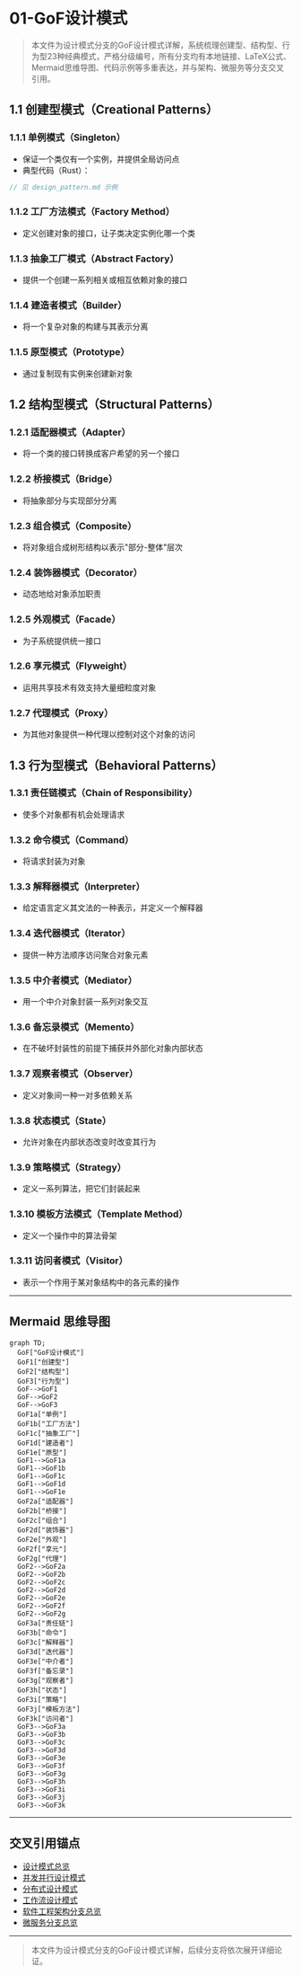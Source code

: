 # 01-GoF设计模式

> 本文件为设计模式分支的GoF设计模式详解，系统梳理创建型、结构型、行为型23种经典模式，严格分级编号，所有分支均有本地链接、LaTeX公式、Mermaid思维导图、代码示例等多重表达，并与架构、微服务等分支交叉引用。

## 1.1 创建型模式（Creational Patterns）

### 1.1.1 单例模式（Singleton）

- 保证一个类仅有一个实例，并提供全局访问点
- 典型代码（Rust）：

```rust
// 见 design_pattern.md 示例
```

### 1.1.2 工厂方法模式（Factory Method）

- 定义创建对象的接口，让子类决定实例化哪一个类

### 1.1.3 抽象工厂模式（Abstract Factory）

- 提供一个创建一系列相关或相互依赖对象的接口

### 1.1.4 建造者模式（Builder）

- 将一个复杂对象的构建与其表示分离

### 1.1.5 原型模式（Prototype）

- 通过复制现有实例来创建新对象

## 1.2 结构型模式（Structural Patterns）

### 1.2.1 适配器模式（Adapter）

- 将一个类的接口转换成客户希望的另一个接口

### 1.2.2 桥接模式（Bridge）

- 将抽象部分与实现部分分离

### 1.2.3 组合模式（Composite）

- 将对象组合成树形结构以表示"部分-整体"层次

### 1.2.4 装饰器模式（Decorator）

- 动态地给对象添加职责

### 1.2.5 外观模式（Facade）

- 为子系统提供统一接口

### 1.2.6 享元模式（Flyweight）

- 运用共享技术有效支持大量细粒度对象

### 1.2.7 代理模式（Proxy）

- 为其他对象提供一种代理以控制对这个对象的访问

## 1.3 行为型模式（Behavioral Patterns）

### 1.3.1 责任链模式（Chain of Responsibility）

- 使多个对象都有机会处理请求

### 1.3.2 命令模式（Command）

- 将请求封装为对象

### 1.3.3 解释器模式（Interpreter）

- 给定语言定义其文法的一种表示，并定义一个解释器

### 1.3.4 迭代器模式（Iterator）

- 提供一种方法顺序访问聚合对象元素

### 1.3.5 中介者模式（Mediator）

- 用一个中介对象封装一系列对象交互

### 1.3.6 备忘录模式（Memento）

- 在不破坏封装性的前提下捕获并外部化对象内部状态

### 1.3.7 观察者模式（Observer）

- 定义对象间一种一对多依赖关系

### 1.3.8 状态模式（State）

- 允许对象在内部状态改变时改变其行为

### 1.3.9 策略模式（Strategy）

- 定义一系列算法，把它们封装起来

### 1.3.10 模板方法模式（Template Method）

- 定义一个操作中的算法骨架

### 1.3.11 访问者模式（Visitor）

- 表示一个作用于某对象结构中的各元素的操作

---

## Mermaid 思维导图

```mermaid
graph TD;
  GoF["GoF设计模式"]
  GoF1["创建型"]
  GoF2["结构型"]
  GoF3["行为型"]
  GoF-->GoF1
  GoF-->GoF2
  GoF-->GoF3
  GoF1a["单例"]
  GoF1b["工厂方法"]
  GoF1c["抽象工厂"]
  GoF1d["建造者"]
  GoF1e["原型"]
  GoF1-->GoF1a
  GoF1-->GoF1b
  GoF1-->GoF1c
  GoF1-->GoF1d
  GoF1-->GoF1e
  GoF2a["适配器"]
  GoF2b["桥接"]
  GoF2c["组合"]
  GoF2d["装饰器"]
  GoF2e["外观"]
  GoF2f["享元"]
  GoF2g["代理"]
  GoF2-->GoF2a
  GoF2-->GoF2b
  GoF2-->GoF2c
  GoF2-->GoF2d
  GoF2-->GoF2e
  GoF2-->GoF2f
  GoF2-->GoF2g
  GoF3a["责任链"]
  GoF3b["命令"]
  GoF3c["解释器"]
  GoF3d["迭代器"]
  GoF3e["中介者"]
  GoF3f["备忘录"]
  GoF3g["观察者"]
  GoF3h["状态"]
  GoF3i["策略"]
  GoF3j["模板方法"]
  GoF3k["访问者"]
  GoF3-->GoF3a
  GoF3-->GoF3b
  GoF3-->GoF3c
  GoF3-->GoF3d
  GoF3-->GoF3e
  GoF3-->GoF3f
  GoF3-->GoF3g
  GoF3-->GoF3h
  GoF3-->GoF3i
  GoF3-->GoF3j
  GoF3-->GoF3k
```

---

## 交叉引用锚点

- [设计模式总览](./00-Overview.md)
- [并发并行设计模式](./02-ConcurrentParallel.md)
- [分布式设计模式](./03-Distributed.md)
- [工作流设计模式](./04-Workflow.md)
- [软件工程架构分支总览](../Architecture/00-Overview.md)
- [微服务分支总览](../Microservices/00-Overview.md)

---

> 本文件为设计模式分支的GoF设计模式详解，后续分支将依次展开详细论证。
